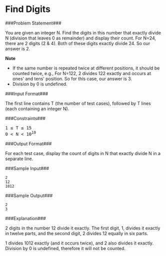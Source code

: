 Find Digits
===================

###Problem Statement###

You are given an integer N. Find the digits in this number that exactly divide N (division that leaves 0 as remainder) and display their count. For N=24, there are 2 digits (2 & 4). Both of these digits exactly divide 24. So our answer is 2.

**Note**

- If the same number is repeated twice at different positions, it should be counted twice, e.g., For N=122, 2 divides 122 exactly and occurs at ones' and tens' position. So for this case, our answer is 3.
- Division by 0 is undefined.

###Input Format###

The first line contains T (the number of test cases), followed by T lines (each containing an integer N).

###Constraints###

<pre>
1 ≤ T ≤ 15 
0 < N < 10<sup>10</sup> 
</pre>

###Output Format###

For each test case, display the count of digits in N that exactly divide N in a separate line.

###Sample Input###

```
2
12
1012
```

###Sample Output###

```
2
3
```

###Explanation###

2 digits in the number 12 divide it exactly. The first digit, 1, divides it exactly in twelve parts, and the second digit, 2 divides 12 equally in six parts.

1 divides 1012 exactly (and it occurs twice), and 2 also divides it exactly. Division by 0 is undefined, therefore it will not be counted.